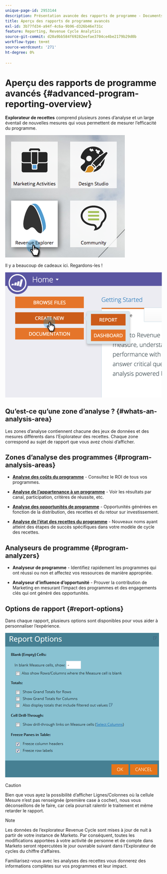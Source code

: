 ```yaml
---
unique-page-id: 2953144
description: Présentation avancée des rapports de programme - Documents Marketo - Documentation du produit
title: Aperçu des rapports de programme avancés
exl-id: 3b77fd34-a94f-4c6a-9b96-d326b46e731c
feature: Reporting, Revenue Cycle Analytics
source-git-commit: d20a9bb584f69282eefae3704ce4be2179b29d0b
workflow-type: tm+mt
source-wordcount: '271'
ht-degree: 0%

---
```


# Aperçu des rapports de programme avancés {#advanced-program-reporting-overview}

**Explorateur de recettes** comprend plusieurs zones d’analyse et un large éventail de nouvelles mesures qui vous permettent de mesurer l’efficacité du programme.

![](assets/rev.png)

Il y a beaucoup de cadeaux ici. Regardons-les !

![](assets/image2015-4-30-10-3a15-3a17.png)

## Qu’est-ce qu’une zone d’analyse ? {#whats-an-analysis-area}

Les zones d’analyse contiennent chacune des jeux de données et des mesures différents dans l’Explorateur des recettes. Chaque zone correspond au sujet de rapport que vous avez choisi d’afficher.

## Zones d’analyse des programmes {#program-analysis-areas}

* **[Analyse des coûts du programme](understanding-the-program-cost-analysis-area.md)** - Consultez le ROI de tous vos programmes.

* **[Analyse de l’appartenance à un programme](understanding-the-program-membership-analysis-area.md)** - Voir les résultats par canal, participation, critères de réussite, etc.

* **[Analyse des opportunités de programme](understanding-the-program-opportunity-analysis-area.md)** - Opportunités générées en fonction de la distribution, des recettes et du retour sur investissement.

* **[Analyse de l’état des recettes du programme](understanding-the-program-revenue-stage-analysis-area.md)** - Nouveaux noms ayant atteint des étapes de succès spécifiques dans votre modèle de cycle des recettes.

## Analyseurs de programme {#program-analyzers}

* **Analyseur de programme** - Identifiez rapidement les programmes qui ont réussi ou non et affectez vos ressources de manière appropriée.

* **Analyseur d’influence d’opportunité** - Prouver la contribution de Marketing en mesurant l’impact des programmes et des engagements clés qui ont généré des opportunités.

## Options de rapport {#report-options}

Dans chaque rapport, plusieurs options sont disponibles pour vous aider à personnaliser l’expérience.

![](assets/report-options.png)

>[!CAUTION]
>
>Bien que vous ayez la possibilité d’afficher Lignes/Colonnes où la cellule Mesure n’est pas renseignée (première case à cocher), nous vous déconseillons de le faire, car cela pourrait ralentir le traitement et même retarder le rapport.

>[!NOTE]
>
>Les données de l’explorateur Revenue Cycle sont mises à jour de nuit à partir de votre instance de Marketo. Par conséquent, toutes les modifications apportées à votre activité de personne et de compte dans Marketo seront répercutées le jour ouvrable suivant dans l’Explorateur de cycles du chiffre d’affaires.

Familiarisez-vous avec les analyses des recettes vous donnerez des informations complètes sur vos programmes et leur impact.
